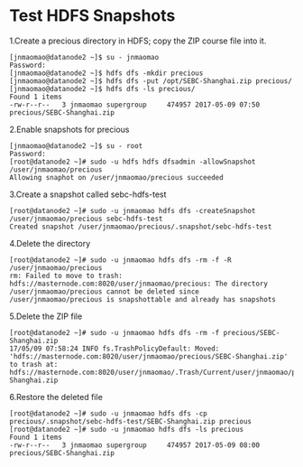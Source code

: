 # Test HDFS Snapshots
1.Create a precious directory in HDFS; copy the ZIP course file into it.
```
[jnmaomao@datanode2 ~]$ su - jnmaomao
Password: 
[jnmaomao@datanode2 ~]$ hdfs dfs -mkdir precious
[jnmaomao@datanode2 ~]$ hdfs dfs -put /opt/SEBC-Shanghai.zip precious/
[jnmaomao@datanode2 ~]$ hdfs dfs -ls precious/
Found 1 items
-rw-r--r--   3 jnmaomao supergroup     474957 2017-05-09 07:50 precious/SEBC-Shanghai.zip
```

2.Enable snapshots for precious
```
[jnmaomao@datanode2 ~]$ su - root
Password: 
[root@datanode2 ~]# sudo -u hdfs hdfs dfsadmin -allowSnapshot /user/jnmaomao/precious
Allowing snaphot on /user/jnmaomao/precious succeeded
```

3.Create a snapshot called sebc-hdfs-test
```
[root@datanode2 ~]# sudo -u jnmaomao hdfs dfs -createSnapshot /user/jnmaomao/precious sebc-hdfs-test
Created snapshot /user/jnmaomao/precious/.snapshot/sebc-hdfs-test
```

4.Delete the directory
```
[root@datanode2 ~]# sudo -u jnmaomao hdfs dfs -rm -f -R /user/jnmaomao/precious
rm: Failed to move to trash: hdfs://masternode.com:8020/user/jnmaomao/precious: The directory /user/jnmaomao/precious cannot be deleted since /user/jnmaomao/precious is snapshottable and already has snapshots
```

5.Delete the ZIP file
```
[root@datanode2 ~]# sudo -u jnmaomao hdfs dfs -rm -f precious/SEBC-Shanghai.zip 
17/05/09 07:58:24 INFO fs.TrashPolicyDefault: Moved: 'hdfs://masternode.com:8020/user/jnmaomao/precious/SEBC-Shanghai.zip' to trash at: hdfs://masternode.com:8020/user/jnmaomao/.Trash/Current/user/jnmaomao/precious/SEBC-Shanghai.zip
```

6.Restore the deleted file

```
[root@datanode2 ~]# sudo -u jnmaomao hdfs dfs -cp precious/.snapshot/sebc-hdfs-test/SEBC-Shanghai.zip precious
[root@datanode2 ~]# sudo -u jnmaomao hdfs dfs -ls precious
Found 1 items
-rw-r--r--   3 jnmaomao supergroup     474957 2017-05-09 08:00 precious/SEBC-Shanghai.zip
```


